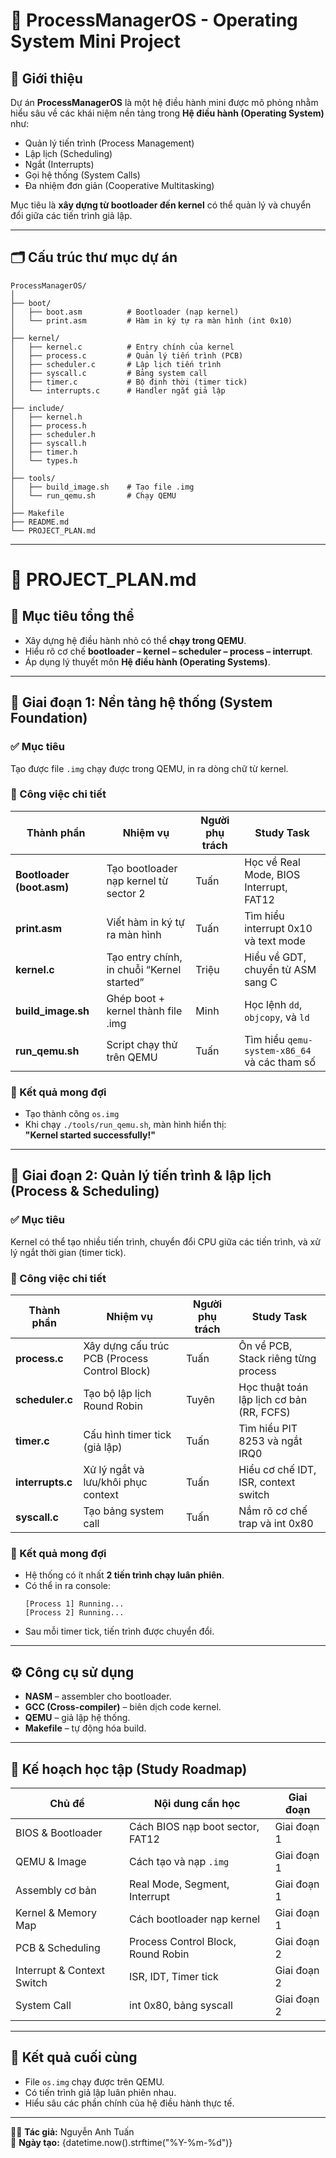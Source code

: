 # 🧠 ProcessManagerOS - Operating System Mini Project

## 📘 Giới thiệu
Dự án **ProcessManagerOS** là một hệ điều hành mini được mô phỏng nhằm hiểu sâu về các khái niệm nền tảng trong **Hệ điều hành (Operating System)** như:
- Quản lý tiến trình (Process Management)
- Lập lịch (Scheduling)
- Ngắt (Interrupts)
- Gọi hệ thống (System Calls)
- Đa nhiệm đơn giản (Cooperative Multitasking)

Mục tiêu là **xây dựng từ bootloader đến kernel** có thể quản lý và chuyển đổi giữa các tiến trình giả lập.

---

## 🗂️ Cấu trúc thư mục dự án

```
ProcessManagerOS/
│
├── boot/
│   ├── boot.asm          # Bootloader (nạp kernel)
│   └── print.asm         # Hàm in ký tự ra màn hình (int 0x10)
│
├── kernel/
│   ├── kernel.c          # Entry chính của kernel
│   ├── process.c         # Quản lý tiến trình (PCB)
│   ├── scheduler.c       # Lập lịch tiến trình
│   ├── syscall.c         # Bảng system call
│   ├── timer.c           # Bộ định thời (timer tick)
│   └── interrupts.c      # Handler ngắt giả lập
│
├── include/
│   ├── kernel.h
│   ├── process.h
│   ├── scheduler.h
│   ├── syscall.h
│   ├── timer.h
│   └── types.h
│
├── tools/
│   ├── build_image.sh    # Tạo file .img
│   └── run_qemu.sh       # Chạy QEMU
│
├── Makefile
├── README.md
└── PROJECT_PLAN.md
```

---

# 🚀 PROJECT_PLAN.md

## 🎯 Mục tiêu tổng thể
- Xây dựng hệ điều hành nhỏ có thể **chạy trong QEMU**.
- Hiểu rõ cơ chế **bootloader – kernel – scheduler – process – interrupt**.
- Áp dụng lý thuyết môn **Hệ điều hành (Operating Systems)**.

---

## 🧩 Giai đoạn 1: Nền tảng hệ thống (System Foundation)

### ✅ Mục tiêu
Tạo được file `.img` chạy được trong QEMU, in ra dòng chữ từ kernel.

### 🔧 Công việc chi tiết

| Thành phần | Nhiệm vụ | Người phụ trách | Study Task |
|-------------|-----------|------------------|-------------|
| **Bootloader (boot.asm)** | Tạo bootloader nạp kernel từ sector 2 | Tuấn | Học về Real Mode, BIOS Interrupt, FAT12 |
| **print.asm** | Viết hàm in ký tự ra màn hình | Tuấn | Tìm hiểu interrupt 0x10 và text mode |
| **kernel.c** | Tạo entry chính, in chuỗi “Kernel started” | Triệu | Hiểu về GDT, chuyển từ ASM sang C |
| **build_image.sh** | Ghép boot + kernel thành file .img | Minh | Học lệnh `dd`, `objcopy`, và `ld` |
| **run_qemu.sh** | Script chạy thử trên QEMU | Tuấn | Tìm hiểu `qemu-system-x86_64` và các tham số |

### 🧪 Kết quả mong đợi
- Tạo thành công `os.img`
- Khi chạy `./tools/run_qemu.sh`, màn hình hiển thị:  
  **"Kernel started successfully!"**

---

## 🧩 Giai đoạn 2: Quản lý tiến trình & lập lịch (Process & Scheduling)

### ✅ Mục tiêu
Kernel có thể tạo nhiều tiến trình, chuyển đổi CPU giữa các tiến trình, và xử lý ngắt thời gian (timer tick).

### 🔧 Công việc chi tiết

| Thành phần | Nhiệm vụ | Người phụ trách | Study Task |
|-------------|-----------|------------------|-------------|
| **process.c** | Xây dựng cấu trúc PCB (Process Control Block) | Tuấn | Ôn về PCB, Stack riêng từng process |
| **scheduler.c** | Tạo bộ lập lịch Round Robin | Tuyên | Học thuật toán lập lịch cơ bản (RR, FCFS) |
| **timer.c** | Cấu hình timer tick (giả lập) | Tuấn | Tìm hiểu PIT 8253 và ngắt IRQ0 |
| **interrupts.c** | Xử lý ngắt và lưu/khôi phục context | Tuấn | Hiểu cơ chế IDT, ISR, context switch |
| **syscall.c** | Tạo bảng system call | Tuấn | Nắm rõ cơ chế trap và int 0x80 |

### 🧪 Kết quả mong đợi
- Hệ thống có ít nhất **2 tiến trình chạy luân phiên**.
- Có thể in ra console:
  ```
  [Process 1] Running...
  [Process 2] Running...
  ```
- Sau mỗi timer tick, tiến trình được chuyển đổi.

---

## ⚙️ Công cụ sử dụng
- **NASM** – assembler cho bootloader.
- **GCC (Cross-compiler)** – biên dịch code kernel.
- **QEMU** – giả lập hệ thống.
- **Makefile** – tự động hóa build.

---

## 📖 Kế hoạch học tập (Study Roadmap)

| Chủ đề | Nội dung cần học | Giai đoạn |
|--------|------------------|------------|
| BIOS & Bootloader | Cách BIOS nạp boot sector, FAT12 | Giai đoạn 1 |
| QEMU & Image | Cách tạo và nạp `.img` | Giai đoạn 1 |
| Assembly cơ bản | Real Mode, Segment, Interrupt | Giai đoạn 1 |
| Kernel & Memory Map | Cách bootloader nạp kernel | Giai đoạn 1 |
| PCB & Scheduling | Process Control Block, Round Robin | Giai đoạn 2 |
| Interrupt & Context Switch | ISR, IDT, Timer tick | Giai đoạn 2 |
| System Call | int 0x80, bảng syscall | Giai đoạn 2 |

---

## 🧱 Kết quả cuối cùng
- File `os.img` chạy được trên QEMU.
- Có tiến trình giả lập luân phiên nhau.
- Hiểu sâu các phần chính của hệ điều hành thực tế.

---

🧑‍💻 **Tác giả:** Nguyễn Anh Tuấn  
📅 **Ngày tạo:** {datetime.now().strftime("%Y-%m-%d")}


